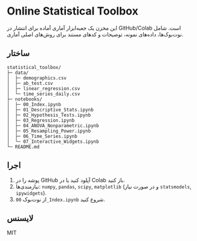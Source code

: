 # Online Statistical Toolbox

این مخزن یک جعبه‌ابزار آماری آماده برای انتشار در GitHub/Colab است. شامل نوت‌بوک‌ها،
داده‌های نمونه، توضیحات و کدهای مستند برای روش‌های اصلی آماری.

## ساختار
```
statistical_toolbox/
├─ data/
│  ├─ demographics.csv
│  ├─ ab_test.csv
│  ├─ linear_regression.csv
│  └─ time_series_daily.csv
├─ notebooks/
│  ├─ 00_Index.ipynb
│  ├─ 01_Descriptive_Stats.ipynb
│  ├─ 02_Hypothesis_Tests.ipynb
│  ├─ 03_Regression.ipynb
│  ├─ 04_ANOVA_Nonparametric.ipynb
│  ├─ 05_Resampling_Power.ipynb
│  ├─ 06_Time_Series.ipynb
│  └─ 07_Interactive_Widgets.ipynb
└─ README.md
```

## اجرا
1. پوشه را در GitHub آپلود کنید یا در Colab باز کنید.
2. نیازمندی‌ها: `numpy`, `pandas`, `scipy`, `matplotlib` (و در صورت نیاز `statsmodels`, `ipywidgets`).
3. از نوت‌بوک `00_Index.ipynb` شروع کنید.

## لایسنس
MIT